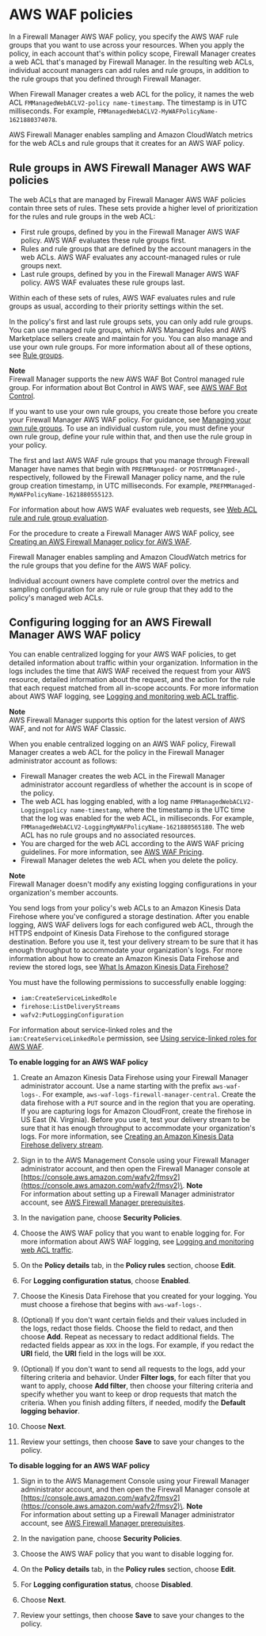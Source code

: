 # AWS WAF policies<a name="waf-policies"></a>

In a Firewall Manager AWS WAF policy, you specify the AWS WAF rule groups that you want to use across your resources\. When you apply the policy, in each account that's within policy scope, Firewall Manager creates a web ACL that's managed by Firewall Manager\. In the resulting web ACLs, individual account managers can add rules and rule groups, in addition to the rule groups that you defined through Firewall Manager\. 

When Firewall Manager creates a web ACL for the policy, it names the web ACL `FMManagedWebACLV2-policy name-timestamp`\. The timestamp is in UTC milliseconds\. For example, `FMManagedWebACLV2-MyWAFPolicyName-1621880374078`\.

AWS Firewall Manager enables sampling and Amazon CloudWatch metrics for the web ACLs and rule groups that it creates for an AWS WAF policy\. 

## Rule groups in AWS Firewall Manager AWS WAF policies<a name="waf-policies-rule-groups"></a>

The web ACLs that are managed by Firewall Manager AWS WAF policies contain three sets of rules\. These sets provide a higher level of prioritization for the rules and rule groups in the web ACL: 
+ First rule groups, defined by you in the Firewall Manager AWS WAF policy\. AWS WAF evaluates these rule groups first\.
+ Rules and rule groups that are defined by the account managers in the web ACLs\. AWS WAF evaluates any account\-managed rules or rule groups next\. 
+ Last rule groups, defined by you in the Firewall Manager AWS WAF policy\. AWS WAF evaluates these rule groups last\.

Within each of these sets of rules, AWS WAF evaluates rules and rule groups as usual, according to their priority settings within the set\.

In the policy's first and last rule groups sets, you can only add rule groups\. You can use managed rule groups, which AWS Managed Rules and AWS Marketplace sellers create and maintain for you\. You can also manage and use your own rule groups\. For more information about all of these options, see [Rule groups](waf-rule-groups.md)\.

**Note**  
Firewall Manager supports the new AWS WAF Bot Control managed rule group\. For information about Bot Control in AWS WAF, see [AWS WAF Bot Control](waf-bot-control.md)\.

If you want to use your own rule groups, you create those before you create your Firewall Manager AWS WAF policy\. For guidance, see [Managing your own rule groups](waf-user-created-rule-groups.md)\. To use an individual custom rule, you must define your own rule group, define your rule within that, and then use the rule group in your policy\.

The first and last AWS WAF rule groups that you manage through Firewall Manager have names that begin with `PREFMManaged-` or `POSTFMManaged-`, respectively, followed by the Firewall Manager policy name, and the rule group creation timestamp, in UTC milliseconds\. For example, `PREFMManaged-MyWAFPolicyName-1621880555123`\.

For information about how AWS WAF evaluates web requests, see [Web ACL rule and rule group evaluation](web-acl-processing.md)\.

For the procedure to create a Firewall Manager AWS WAF policy, see [Creating an AWS Firewall Manager policy for AWS WAF](create-policy.md#creating-firewall-manager-policy-for-waf)\.

Firewall Manager enables sampling and Amazon CloudWatch metrics for the rule groups that you define for the AWS WAF policy\. 

Individual account owners have complete control over the metrics and sampling configuration for any rule or rule group that they add to the policy's managed web ACLs\. 

## Configuring logging for an AWS Firewall Manager AWS WAF policy<a name="waf-policies-logging-config"></a>

You can enable centralized logging for your AWS WAF policies, to get detailed information about traffic within your organization\. Information in the logs includes the time that AWS WAF received the request from your AWS resource, detailed information about the request, and the action for the rule that each request matched from all in\-scope accounts\. For more information about AWS WAF logging, see [Logging and monitoring web ACL traffic](logging.md)\.

**Note**  
AWS Firewall Manager supports this option for the latest version of AWS WAF, and not for AWS WAF Classic\.

When you enable centralized logging on an AWS WAF policy, Firewall Manager creates a web ACL for the policy in the Firewall Manager administrator account as follows: 
+ Firewall Manager creates the web ACL in the Firewall Manager administrator account regardless of whether the account is in scope of the policy\.
+ The web ACL has logging enabled, with a log name `FMManagedWebACLV2-Loggingpolicy name-timestamp`, where the timestamp is the UTC time that the log was enabled for the web ACL, in milliseconds\. For example, `FMManagedWebACLV2-LoggingMyWAFPolicyName-1621880565180`\. The web ACL has no rule groups and no associated resources\. 
+ You are charged for the web ACL according to the AWS WAF pricing guidelines\. For more information, see [AWS WAF Pricing](http://aws.amazon.com/waf/pricing/)\. 
+ Firewall Manager deletes the web ACL when you delete the policy\. 

**Note**  
Firewall Manager doesn't modify any existing logging configurations in your organization's member accounts\. 

You send logs from your policy's web ACLs to an Amazon Kinesis Data Firehose where you've configured a storage destination\. After you enable logging, AWS WAF delivers logs for each configured web ACL, through the HTTPS endpoint of Kinesis Data Firehose to the configured storage destination\. Before you use it, test your delivery stream to be sure that it has enough throughput to accommodate your organization's logs\. For more information about how to create an Amazon Kinesis Data Firehose and review the stored logs, see [What Is Amazon Kinesis Data Firehose?](https://docs.aws.amazon.com/firehose/latest/dev/what-is-this-service.html)

You must have the following permissions to successfully enable logging:
+ `iam:CreateServiceLinkedRole`
+ `firehose:ListDeliveryStreams`
+ `wafv2:PutLoggingConfiguration`

For information about service\-linked roles and the `iam:CreateServiceLinkedRole` permission, see [Using service\-linked roles for AWS WAF](using-service-linked-roles.md)\.

**To enable logging for an AWS WAF policy**

1. Create an Amazon Kinesis Data Firehose using your Firewall Manager administrator account\. Use a name starting with the prefix `aws-waf-logs-`\. For example, `aws-waf-logs-firewall-manager-central`\. Create the data firehose with a `PUT` source and in the region that you are operating\. If you are capturing logs for Amazon CloudFront, create the firehose in US East \(N\. Virginia\)\. Before you use it, test your delivery stream to be sure that it has enough throughput to accommodate your organization's logs\. For more information, see [Creating an Amazon Kinesis Data Firehose delivery stream](https://docs.aws.amazon.com/firehose/latest/dev/basic-create.html)\.

1. Sign in to the AWS Management Console using your Firewall Manager administrator account, and then open the Firewall Manager console at [https://console.aws.amazon.com/wafv2/fmsv2](https://console.aws.amazon.com/wafv2/fmsv2)\. 
**Note**  
For information about setting up a Firewall Manager administrator account, see [AWS Firewall Manager prerequisites](fms-prereq.md)\.

1. In the navigation pane, choose **Security Policies**\.

1. Choose the AWS WAF policy that you want to enable logging for\. For more information about AWS WAF logging, see [Logging and monitoring web ACL traffic](logging.md)\.

1. On the **Policy details** tab, in the **Policy rules** section, choose **Edit**\. 

1. For **Logging configuration status**, choose **Enabled**\.

1. Choose the Kinesis Data Firehose that you created for your logging\. You must choose a firehose that begins with `aws-waf-logs-`\.

1. \(Optional\) If you don't want certain fields and their values included in the logs, redact those fields\. Choose the field to redact, and then choose **Add**\. Repeat as necessary to redact additional fields\. The redacted fields appear as `XXX` in the logs\. For example, if you redact the **URI** field, the **URI** field in the logs will be `XXX`\. 

1. \(Optional\) If you don't want to send all requests to the logs, add your filtering criteria and behavior\. Under **Filter logs**, for each filter that you want to apply, choose **Add filter**, then choose your filtering criteria and specify whether you want to keep or drop requests that match the criteria\. When you finish adding filters, if needed, modify the **Default logging behavior**\. 

1. Choose **Next**\.

1. Review your settings, then choose **Save** to save your changes to the policy\.

**To disable logging for an AWS WAF policy**

1. Sign in to the AWS Management Console using your Firewall Manager administrator account, and then open the Firewall Manager console at [https://console.aws.amazon.com/wafv2/fmsv2](https://console.aws.amazon.com/wafv2/fmsv2)\. 
**Note**  
For information about setting up a Firewall Manager administrator account, see [AWS Firewall Manager prerequisites](fms-prereq.md)\.

1. In the navigation pane, choose **Security Policies**\.

1. Choose the AWS WAF policy that you want to disable logging for\.

1. On the **Policy details** tab, in the **Policy rules** section, choose **Edit**\. 

1. For **Logging configuration status**, choose **Disabled**\.

1. Choose **Next**\.

1. Review your settings, then choose **Save** to save your changes to the policy\.